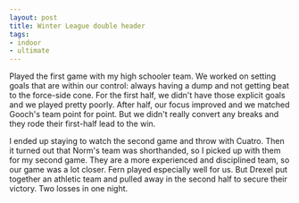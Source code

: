 ```yaml
---
layout: post
title: Winter League double header
tags:
- indoor
- ultimate
---
```


Played the first game with my high schooler team. We worked on setting goals that are within our control: always having a dump and not getting beat to the force-side cone. For the first half, we didn't have those explicit goals and we played pretty poorly. After half, our focus improved and we matched Gooch's team point for point. But we didn't really convert any breaks and they rode their first-half lead to the win.

I ended up staying to watch the second game and throw with Cuatro. Then it turned out that Norm's team was shorthanded, so I picked up with them for my second game. They are a more experienced and disciplined team, so our game was a lot closer. Fern played especially well for us. But Drexel put together an athletic team and pulled away in the second half to secure their victory. Two losses in one night.
